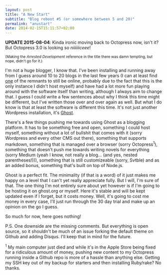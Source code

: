 ```yaml
---
layout: post
title: "A New Start"
subtitle: "Blog reboot #5 (or somewhere between 5 and 20)"
permalink: "anustart"
date: 2014-02-15T15:11:57+02:00
---
```


**UPDATE 2015-08-04**: Kinda ironic moving back to Octopress now, isn't it? But Octopress 3.0 is looking so *niiiiiiceee*!

<sub>(Making the *Arrested Development* reference in the title there was damn tempting, but nope, didn't go for it.)</sub>

I'm not a huge blogger, I know that. I've been installing and running away from I guess around 10 to 20 blogs in the last few years (I can at least find [one](http://completelyfocused.wordpress.com) of the remnants to still be online, probably due to the fact that this is the only instance I didn't host myself) and have had a lot more fun playing around with the software itself than writing, although I always aim to change that.
I guess I could write a few sentences about why I think this time might be different, but I've written those over and over again as well. But what I do know is that at least the software is different this time. It's not just another Wordpress installation, it's [Ghost](http://ghost.org).

There's a few things pushing me towards using Ghost as a blogging platform. It has to be something free and open, something I could host myself, something without a lot of bullshit that comes with it (sorry Wordpress and every other CMS out there), something that supports markdown, something that is managed over a browser (sorry Octopress<sup>1</sup>), something that doesn't push me towards writing novels for everything (sorry Medium (yeah I know, not really a blog... (and yes, nested parentheses!))), something that is still customizeable (sorry, Svtble) and as an added bonus, something that's built on top of Node.js.

Ghost is a perfect fit. The minimality (if that is a word) of it just makes me happy on a level that I can't yet really appreciate fully. But I will, I'm sure of that. The one thing I'm not entirely sure about yet however is if I'm going to be hosting it on ghost.org or myself. Here it's stable and will be kept updated even if I forget, but it costs money. Well, it's going to cost me money in every case, I'll just run through the 30 day trial and make up an opinion on the go I guess.

So much for now, here goes nothing!

P.S. One downside are the missing comments. But everything is open source, so it shouldn't be much of an issue forking the default theme on Github and adding Disqus. I'll keep that in mind for the future.

<sup>1</sup> My main computer just died and while it's in the Apple Store being fixed for a ridiculous amount of money, pushing new content to my Octopress running inside a Github repo is more of a hassle than anything else. Getting my SSH key out of my backup for starters and then installing Ruby/rake? No thanks.
